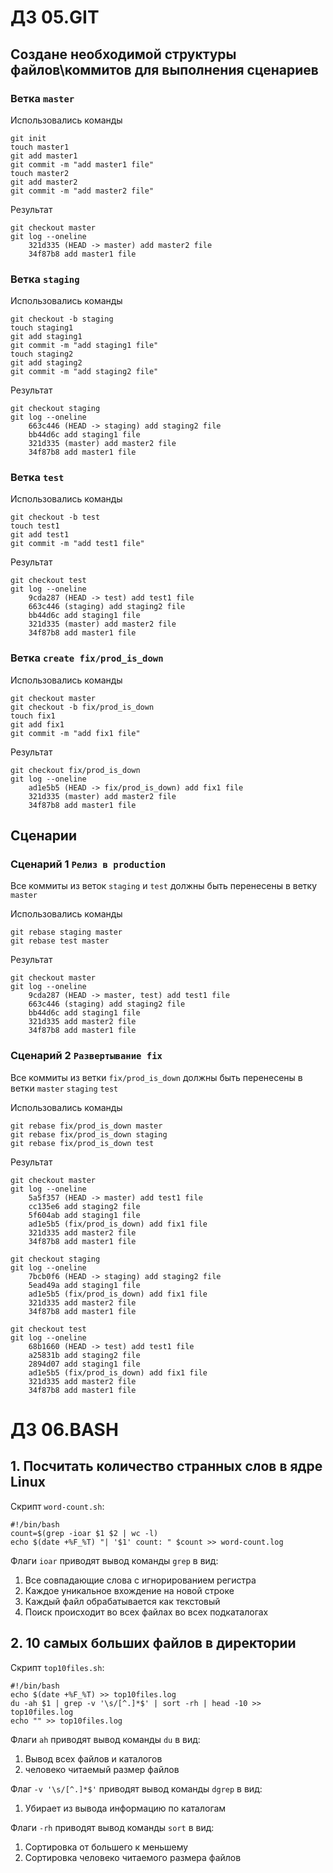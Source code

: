 # ДЗ 05.GIT
## Создане необходимой структуры файлов\коммитов для выполнения сценариев
### Ветка `master`
Использовались команды
```
git init
touch master1
git add master1
git commit -m "add master1 file"
touch master2
git add master2
git commit -m "add master2 file"
```
Результат
```
git checkout master
git log --oneline
	321d335 (HEAD -> master) add master2 file
	34f87b8 add master1 file
```
### Ветка `staging`
Использовались команды
```
git checkout -b staging
touch staging1
git add staging1
git commit -m "add staging1 file"
touch staging2
git add staging2
git commit -m "add staging2 file"
```
Результат
```
git checkout staging
git log --oneline
	663c446 (HEAD -> staging) add staging2 file
	bb44d6c add staging1 file
	321d335 (master) add master2 file
	34f87b8 add master1 file
```
### Ветка `test`
Использовались команды
```
git checkout -b test
touch test1
git add test1
git commit -m "add test1 file"
```
Результат
```
git checkout test
git log --oneline
	9cda287 (HEAD -> test) add test1 file
	663c446 (staging) add staging2 file
	bb44d6c add staging1 file
	321d335 (master) add master2 file
	34f87b8 add master1 file
```
### Ветка `create fix/prod_is_down`
Использовались команды
```
git checkout master
git checkout -b fix/prod_is_down
touch fix1
git add fix1
git commit -m "add fix1 file"
```
Результат
```
git checkout fix/prod_is_down
git log --oneline
	ad1e5b5 (HEAD -> fix/prod_is_down) add fix1 file
	321d335 (master) add master2 file
	34f87b8 add master1 file
```
## Сценарии
### Сценарий 1 `Релиз в production`
Все коммиты из веток `staging` и `test` должны быть перенесены в ветку `master`

Использовались команды
```
git rebase staging master
git rebase test master
```
Результат
```
git checkout master
git log --oneline
	9cda287 (HEAD -> master, test) add test1 file
	663c446 (staging) add staging2 file
	bb44d6c add staging1 file
	321d335 add master2 file
	34f87b8 add master1 file
```
### Сценарий 2 `Развертывание fix`
Все коммиты из ветки `fix/prod_is_down` должны быть перенесены в ветки `master` `staging` `test`

Использовались команды
```
git rebase fix/prod_is_down master
git rebase fix/prod_is_down staging
git rebase fix/prod_is_down test
```
Результат
```
git checkout master
git log --oneline
	5a5f357 (HEAD -> master) add test1 file
	cc135e6 add staging2 file
	5f604ab add staging1 file
	ad1e5b5 (fix/prod_is_down) add fix1 file
	321d335 add master2 file
	34f87b8 add master1 file
```
```
git checkout staging
git log --oneline
	7bcb0f6 (HEAD -> staging) add staging2 file
	5ead49a add staging1 file
	ad1e5b5 (fix/prod_is_down) add fix1 file
	321d335 add master2 file
	34f87b8 add master1 file
```
```
git checkout test
git log --oneline
	68b1660 (HEAD -> test) add test1 file
	a25831b add staging2 file
	2894d07 add staging1 file
	ad1e5b5 (fix/prod_is_down) add fix1 file
	321d335 add master2 file
	34f87b8 add master1 file
```

# ДЗ 06.BASH
## 1. Посчитать количество странных слов в ядре Linux
Скрипт `word-count.sh`:
```
#!/bin/bash
count=$(grep -ioar $1 $2 | wc -l)
echo $(date +%F_%T) "| '$1' count: " $count >> word-count.log
```
Флаги `ioar` приводят вывод команды `grep` в вид: 
1. Все совпадающие слова с игнорированием регистра
2. Каждое уникальное вхождение на новой строке
3. Каждый файл обрабатывается как текстовый
4. Поиск происходит во всех файлах во всех подкаталогах
## 2. 10 самых больших файлов в директории
Скрипт `top10files.sh`:
```
#!/bin/bash
echo $(date +%F_%T) >> top10files.log
du -ah $1 | grep -v '\s/[^.]*$' | sort -rh | head -10 >> top10files.log
echo "" >> top10files.log
```
Флаги `ah` приводят вывод команды `du` в вид: 
1. Вывод всех файлов и каталогов
2. человеко читаемый размер файлов

Флаг `-v '\s/[^.]*$'` приводят вывод команды `dgrep` в вид: 
1. Убирает из вывода информацию по каталогам

Флаги `-rh` приводят вывод команды `sort` в вид: 
1. Сортировка от большего к меньшему
2. Сортировка человеко читаемого размера файлов

